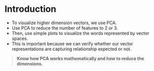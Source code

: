 # Introduction
* To visualize higher dimension vectors, we use PCA.
* Use PCA to reduce the number of features to 2 or 3.
* Then, use simple plots to visualize the words represented by vector spaces.
* This is important because we can verify whether our vector representations are capturing relationship expected or not.

> **Know how PCA works mathematically and how to reduce the dimensions.**